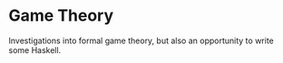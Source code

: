Game Theory
===========

Investigations into formal game theory, but also an opportunity to
write some Haskell.
